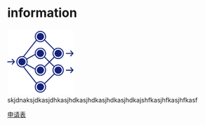 # information

<img src="https://github.com/lz1159435992/information/blob/master/%E6%B5%8B%E8%AF%95%E4%BA%BA%E5%91%98/001.png" width = 30% height = 30%  align = left/>skjdnaksjdkasjdhkasjhdkasjhdkasjhdkasjhdkajshfkasjhfkasjhfkasf

[申请表](https://github.com/lz1159435992/information/blob/master/%E6%B5%8B%E8%AF%95%E4%BA%BA%E5%91%98/001.doc)
